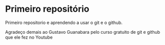 # Primeiro repositório
 Primeiro repositorio e aprendendo a usar o git e o github.
 
 Agradeço demais ao Gustavo Guanabara pelo curso gratuito de git e github que ele fez no Youtube

